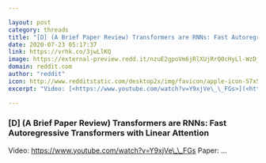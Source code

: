 ```yaml
---

layout: post
category: threads
title: "[D] (A Brief Paper Review) Transformers are RNNs: Fast Autoregressive Transformers with Linear Attention"
date: 2020-07-23 05:17:37
link: https://vrhk.co/3jwLlKQ
image: https://external-preview.redd.it/nzuE2gpoVm6jRlXUjRrQ0cHyLl-WzDjAMOsZL78qLT8.jpg?width=480&height=251.308900524&auto=webp&crop=480:251.308900524,smart&s=e726d77b46d0aca41bd8a80f11f9d0a510418d87
domain: reddit.com
author: "reddit"
icon: http://www.redditstatic.com/desktop2x/img/favicon/apple-icon-57x57.png
excerpt: "Video: [<https://www.youtube.com/watch?v=Y9xjVe\_\_FGs>](<https://www.youtube.com/watch?v=Y9xjVe__FGs>) Paper: ..."

---
```


### [D] (A Brief Paper Review) Transformers are RNNs: Fast Autoregressive Transformers with Linear Attention

Video: [<https://www.youtube.com/watch?v=Y9xjVe\_\_FGs>](<https://www.youtube.com/watch?v=Y9xjVe__FGs>) Paper: ...